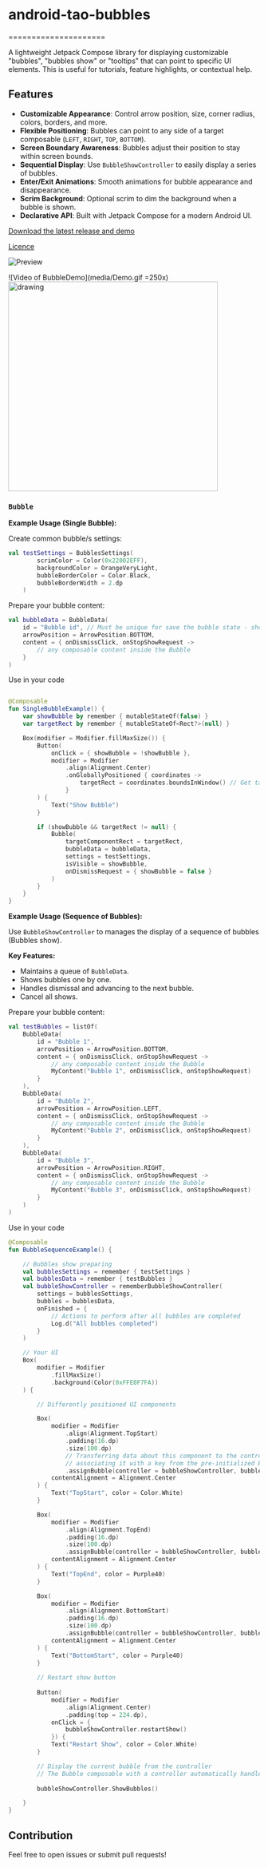 # android-tao-bubbles
=====================

A lightweight Jetpack Compose library for displaying customizable "bubbles", "bubbles show" or "tooltips" that can point to specific UI elements. 
This is useful for tutorials, feature highlights, or contextual help.

## Features

*   **Customizable Appearance**: Control arrow position, size, corner radius, colors, borders, and more.
*   **Flexible Positioning**: Bubbles can point to any side of a target composable (`LEFT`, `RIGHT`, `TOP`, `BOTTOM`).
*   **Screen Boundary Awareness**: Bubbles adjust their position to stay within screen bounds.
*   **Sequential Display**: Use `BubbleShowController` to easily display a series of bubbles.
*   **Enter/Exit Animations**: Smooth animations for bubble appearance and disappearance.
*   **Scrim Background**: Optional scrim to dim the background when a bubble is shown.
*   **Declarative API**: Built with Jetpack Compose for a modern Android UI.

[Download the latest release and demo](https://github.com/lordtao/android-tao-bubble/releases)

[Licence](https://opensource.org/license/mit)

![Preview](media/Preview.png)

![Video of BubbleDemo](media/Demo.gif =250x)
<img src="media/Demo.gif" alt="drawing" width="420"/>

###  `Bubble`

**Example Usage (Single Bubble):**

Create common bubble/s settings:

```kotlin
val testSettings = BubblesSettings(
        scrimColor = Color(0x22002EFF),
        backgroundColor = OrangeVeryLight,
        bubbleBorderColor = Color.Black,
        bubbleBorderWidth = 2.dp
    )
```

Prepare your bubble content:

```kotlin
val bubbleData = BubbleData(
    id = "Bubble id", // Must be unique for save the bubble state - shown or no
    arrowPosition = ArrowPosition.BOTTOM,
    content = { onDismissClick, onStopShowRequest ->
        // any composable content inside the Bubble
    }
)
```
Use in your code

```kotlin

@Composable
fun SingleBubbleExample() {
    var showBubble by remember { mutableStateOf(false) }
    var targetRect by remember { mutableStateOf<Rect?>(null) }

    Box(modifier = Modifier.fillMaxSize()) {
        Button(
            onClick = { showBubble = !showBubble },
            modifier = Modifier
                .align(Alignment.Center)
                .onGloballyPositioned { coordinates ->
                    targetRect = coordinates.boundsInWindow() // Get target component Rect
                }
        ) {
            Text("Show Bubble")
        }

        if (showBubble && targetRect != null) {
            Bubble(
                targetComponentRect = targetRect,
                bubbleData = bubbleData,
                settings = testSettings,
                isVisible = showBubble,
                onDismissRequest = { showBubble = false }
            )
        }
    }
}

```

**Example Usage (Sequence of Bubbles):**

Use `BubbleShowController` to manages the display of a sequence of bubbles (Bubbles show).

**Key Features:**

*   Maintains a queue of `BubbleData`.
*   Shows bubbles one by one.
*   Handles dismissal and advancing to the next bubble.
*   Cancel all shows.

Prepare your bubble content:

```kotlin
val testBubbles = listOf(
    BubbleData(
        id = "Bubble 1",
        arrowPosition = ArrowPosition.BOTTOM,
        content = { onDismissClick, onStopShowRequest ->
            // any composable content inside the Bubble
            MyContent("Bubble 1", onDismissClick, onStopShowRequest)
        }
    ),
    BubbleData(
        id = "Bubble 2",
        arrowPosition = ArrowPosition.LEFT,
        content = { onDismissClick, onStopShowRequest ->
            // any composable content inside the Bubble
            MyContent("Bubble 2", onDismissClick, onStopShowRequest)
        }
    ),
    BubbleData(
        id = "Bubble 3",
        arrowPosition = ArrowPosition.RIGHT,
        content = { onDismissClick, onStopShowRequest ->
            // any composable content inside the Bubble
            MyContent("Bubble 3", onDismissClick, onStopShowRequest)
        }
    )
)
```
Use in your code

```kotlin
@Composable
fun BubbleSequenceExample() {

    // Bubbles show preparing
    val bubblesSettings = remember { testSettings }
    val bubblesData = remember { testBubbles }
    val bubbleShowController = rememberBubbleShowController(
        settings = bubblesSettings,
        bubbles = bubblesData,
        onFinished = {
            // Actions to perform after all bubbles are completed
            Log.d("All bubbles completed")
        }
    )

    // Your UI
    Box(
        modifier = Modifier
            .fillMaxSize()
            .background(Color(0xFFE0F7FA))
    ) {

        // Differently positioned UI components

        Box(
            modifier = Modifier
                .align(Alignment.TopStart)
                .padding(16.dp)
                .size(100.dp)
                // Transferring data about this component to the controller and
                // associating it with a key from the pre-initialized BubbleData data
                .assignBubble(controller = bubbleShowController, bubbleData = bubblesData[0]),
            contentAlignment = Alignment.Center
        ) {
            Text("TopStart", color = Color.White)
        }

        Box(
            modifier = Modifier
                .align(Alignment.TopEnd)
                .padding(16.dp)
                .size(100.dp)
                .assignBubble(controller = bubbleShowController, bubbleData = bubblesData[1]),
            contentAlignment = Alignment.Center
        ) {
            Text("TopEnd", color = Purple40)
        }

        Box(
            modifier = Modifier
                .align(Alignment.BottomStart)
                .padding(16.dp)
                .size(100.dp)
                .assignBubble(controller = bubbleShowController, bubbleData = bubblesData[2]),
            contentAlignment = Alignment.Center
        ) {
            Text("BottomStart", color = Purple40)
        }
        
        // Restart show button
        
        Button(
            modifier = Modifier
                .align(Alignment.Center)
                .padding(top = 224.dp),
            onClick = {
                bubbleShowController.restartShow()
            }) {
            Text("Restart Show", color = Color.White)
        }

        // Display the current bubble from the controller
        // The Bubble composable with a controller automatically handles visibility and settings.
        
        bubbleShowController.ShowBubbles()

    }
}

```

## Contribution

Feel free to open issues or submit pull requests!


